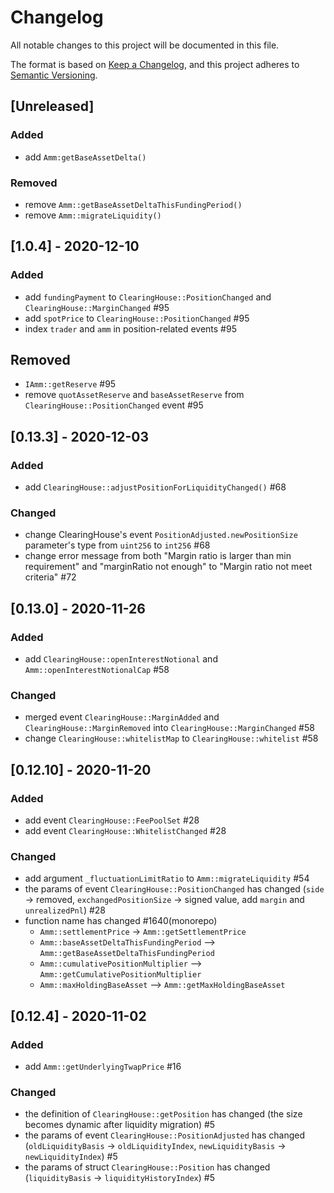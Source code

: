 # Changelog

All notable changes to this project will be documented in this file.

The format is based on [Keep a Changelog](https://keepachangelog.com/en/1.0.0/),
and this project adheres to [Semantic Versioning](https://semver.org/spec/v2.0.0.html).

## [Unreleased]
### Added
- add `Amm:getBaseAssetDelta()`
### Removed
- remove `Amm::getBaseAssetDeltaThisFundingPeriod()`
- remove `Amm::migrateLiquidity()`

## [1.0.4] - 2020-12-10
### Added
- add `fundingPayment` to `ClearingHouse::PositionChanged` and `ClearingHouse::MarginChanged` #95
- add `spotPrice` to `ClearingHouse::PositionChanged` #95
- index `trader` and `amm` in position-related events #95

## Removed
- `IAmm::getReserve` #95
- remove `quotAssetReserve` and `baseAssetReserve` from `ClearingHouse::PositionChanged` event #95

## [0.13.3] - 2020-12-03
### Added
- add `ClearingHouse::adjustPositionForLiquidityChanged()` #68
### Changed
- change ClearingHouse's event `PositionAdjusted.newPositionSize` parameter's type from `uint256` to `int256` #68
- change error message from both "Margin ratio is larger than min requirement" and "marginRatio not enough" to "Margin ratio not meet criteria" #72

## [0.13.0] - 2020-11-26
### Added
- add `ClearingHouse::openInterestNotional` and `Amm::openInterestNotionalCap` #58
### Changed
- merged event `ClearingHouse::MarginAdded` and `ClearingHouse::MarginRemoved` into `ClearingHouse::MarginChanged` #58
- change `ClearingHouse::whitelistMap` to `ClearingHouse::whitelist` #58

## [0.12.10] - 2020-11-20
### Added
- add event `ClearingHouse::FeePoolSet` #28
- add event `ClearingHouse::WhitelistChanged` #28

### Changed
- add argument `_fluctuationLimitRatio` to `Amm::migrateLiquidity` #54
- the params of event `ClearingHouse::PositionChanged` has changed (`side` -> removed, `exchangedPositionSize` -> signed value, add `margin` and `unrealizedPnl`) #28
- function name has changed #1640(monorepo)
  - `Amm::settlementPrice` -> `Amm::getSettlementPrice`
  - `Amm::baseAssetDeltaThisFundingPeriod` --> `Amm::getBaseAssetDeltaThisFundingPeriod`
  - `Amm::cumulativePositionMultiplier` --> `Amm::getCumulativePositionMultiplier`
  - `Amm::maxHoldingBaseAsset` --> `Amm::getMaxHoldingBaseAsset`

## [0.12.4] - 2020-11-02
### Added
- add `Amm::getUnderlyingTwapPrice` #16

### Changed
- the definition of `ClearingHouse::getPosition` has changed (the size becomes dynamic after liquidity migration) #5
- the params of event `ClearingHouse::PositionAdjusted` has changed (`oldLiquidityBasis` -> `oldLiquidityIndex`, `newLiquidityBasis` -> `newLiquidityIndex`) #5
- the params of struct `ClearingHouse::Position` has changed (`liquidityBasis` -> `liquidityHistoryIndex`) #5